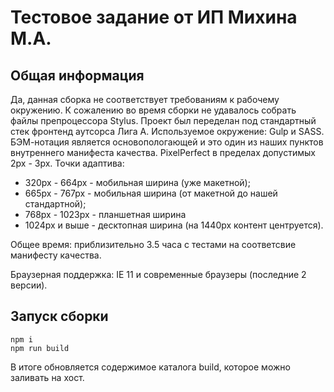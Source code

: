 # Тестовое задание от ИП Михина М.А.
## Общая информация
Да, данная сборка не соответствует требованиям к рабочему окружению. К сожалению во время сборки не удавалось собрать файлы препроцессора Stylus. Проект был переделан под стандартный стек фронтенд аутсорса Лига А.
Используемое окружение: Gulp и SASS.
БЭМ-нотация является основопологающей и это один из наших пунктов внутреннего манифеста качества.
PixelPerfect в пределах допустимых 2px - 3px.
Точки адаптива:
+ 320px - 664px - мобильная ширина (уже макетной);
+ 665px - 767px - мобильная ширина (от макетной до нашей стандартной);
+ 768px - 1023px - планшетная ширина
+ 1024px и выше - десктопная ширина (на 1440px контент центруется).

Общее время: приблизительно 3.5 часа с тестами на соответсвие манифесту качества.

Браузерная поддержка: IE 11 и современные браузеры (последние 2 версии).

## Запуск сборки
```
npm i
npm run build
```
В итоге обновляется содержимое каталога build, которое можно заливать на хост.
